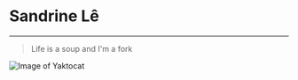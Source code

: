# Sandrine Lê
---
> Life is a soup and I'm a fork

![Image of Yaktocat](https://octodex.github.com/images/yaktocat.png)
